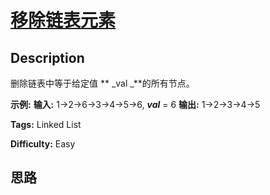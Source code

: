 # [移除链表元素][title]

## Description

删除链表中等于给定值  ** _val  _**的所有节点。

**示例:**
            **输入:** 1->2->6->3->4->5->6, _**val**_ = 6    **输出:** 1->2->3->4->5    


**Tags:** Linked List

**Difficulty:** Easy

## 思路

[title]: https://leetcode-cn.com/problems/remove-linked-list-elements
